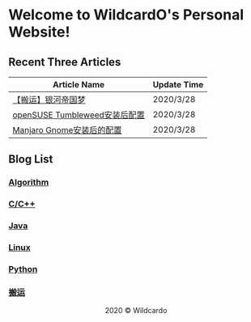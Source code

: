# Welcome to WildcardO's Personal Website!

## Recent Three Articles

Article Name | Update Time
------------ | ------------
[【搬运】银河帝国梦](./Banyun/银河帝国梦.md) | 2020/3/28
[openSUSE Tumbleweed安装后配置](./Linux/opensuse1.md) | 2020/3/28
[Manjaro Gnome安装后的配置](./Linux/manjaro1.md) | 2020/3/28

## Blog List
### [Algorithm](./Algorithm/List.md)
### [C/C++](./CandCpp/List.md)
### [Java](./Java/List.md)
### [Linux](./Linux/List.md)
### [Python](./Python/List.html)
### [搬运](./Banyun/List.md)
<center>2020 © Wildcardo</center>